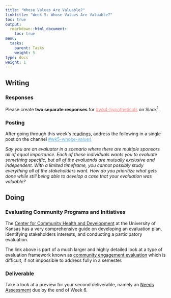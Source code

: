 ```yaml
---
title: "Whose Values Are Valuable?"
linktitle: "Week 5: Whose Values Are Valuable?"
toc: true
output:
  rmarkdown::html_document:
    toc: true
menu:
  tasks:
    parent: Tasks
    weight: 5
type: docs
weight: 1
---
```


## Writing

### Responses

Please create **two separate responses** for <a href="https://edp617spring2023.slack.com/archives/C04MUEDMDSM" target="_blank" style='color:#ff8384;'>#wk4-hypotheticals</a> on Slack<sup>1</sup>. 

### Posting
After going through this week's [readings](/readings/05-readings), address the following in a single post on the channel <a href="https://edp617spring2023.slack.com/archives/C04NFJML0TX" target="_blank" style='color:#5eb0e5;'>#wk5-whose-values</a>

<i>Say you are an evaluator in a scenario where there are multiple sponsors all of equal importance. Each of these individuals wants you to evaluate something specific, but all of the evaluands are mutually exclusive and independent. With a limited timeframe, you cannot possibly study everything all of the stakeholders want. How do you prioritize what gets done while still being able to develop a case that your evaluation was valuable?</i>

## Doing

### Evaluating Community Programs and Initiatives

The [Center for Community Health and Development](https://ctb.ku.edu/en/evaluating-community-programs-and-initiatives) at the University of Kansas has a very comprehensive guide on developing an evaluation plan, identifying stakeholders interests, and conducting a participatory evaluation.

The link above is part of a much larger and highly detailed look at a type of evaluation framework known as [community engagement evaluation](https://ctb.ku.edu/en/table-of-contents) which is difficult, if not impossible to address fully in a semester.

### Deliverable

Take a look at a preview for your second deliverable, namely an [Needs Assessment](/deliverables/02-needs-assessment/) due by the end of Week 6.
